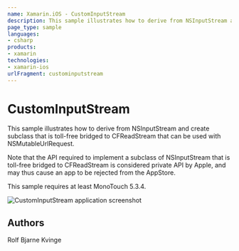 ```yaml
---
name: Xamarin.iOS - CustomInputStream
description: This sample illustrates how to derive from NSInputStream and create subclass that is toll-free bridged to CFReadStream that can be used with...
page_type: sample
languages:
- csharp
products:
- xamarin
technologies:
- xamarin-ios
urlFragment: custominputstream
---
```

# CustomInputStream

This sample illustrates how to derive from NSInputStream and create subclass that is toll-free
bridged to CFReadStream that can be used with NSMutableUrlRequest.

Note that the API required to implement a subclass of NSInputStream that is toll-free bridged to
CFReadStream is considered private API by Apple, and may thus cause an app to be rejected
from the AppStore.

This sample requires at least MonoTouch 5.3.4.

![CustomInputStream application screenshot](Screenshots/InputStreamTest01.png "CustomInputStream application screenshot")

## Authors

Rolf Bjarne Kvinge
